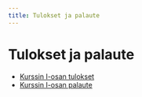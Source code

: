 ```yaml
---
title: Tulokset ja palaute
---
```


# Tulokset ja palaute

* [Kurssin I-osan tulokset](tulokset1.html)
* [Kurssin I-osan palaute](palaute1.html)
